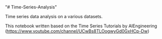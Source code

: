 "# Time-Series-Analysis" 


Time series data analysis on a various datasets. 

This notebook written based on the Time Series Tutorials by AIEngineering (https://www.youtube.com/channel/UCwBs8TLOogwyGd0GxHCp-Dw)
